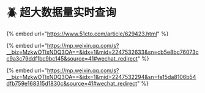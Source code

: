# 🪲 超大数据量实时查询

{% embed url="https://www.51cto.com/article/629423.html" %}

{% embed url="https://mp.weixin.qq.com/s?__biz=MzkwOTIxNDQ3OA==&idx=1&mid=2247532633&sn=cb5e8bc76073cc9a3c79ddf1bc9bc145&source=41#wechat_redirect" %}

{% embed url="https://mp.weixin.qq.com/s?__biz=MzkwOTIxNDQ3OA==&idx=1&mid=2247532294&sn=fe15da8106b54dfb759e168315d1830c&source=41#wechat_redirect" %}

